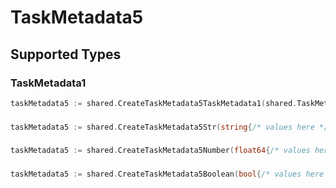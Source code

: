 # TaskMetadata5


## Supported Types

### TaskMetadata1

```go
taskMetadata5 := shared.CreateTaskMetadata5TaskMetadata1(shared.TaskMetadata1{/* values here */})
```

### 

```go
taskMetadata5 := shared.CreateTaskMetadata5Str(string{/* values here */})
```

### 

```go
taskMetadata5 := shared.CreateTaskMetadata5Number(float64{/* values here */})
```

### 

```go
taskMetadata5 := shared.CreateTaskMetadata5Boolean(bool{/* values here */})
```

